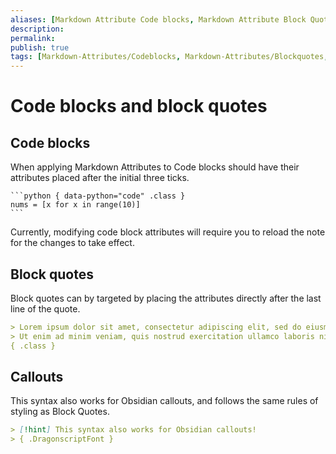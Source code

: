 ```yaml
---
aliases: [Markdown Attribute Code blocks, Markdown Attribute Block Quotes, Markdown Attribute Callouts]
description: 
permalink: 
publish: true
tags: [Markdown-Attributes/Codeblocks, Markdown-Attributes/Blockquotes, Markdown-Attributes/Callouts]
---
```


# Code blocks and block quotes

## Code blocks

When applying Markdown Attributes to Code blocks should have their attributes placed after the initial three ticks.

````
```python { data-python="code" .class }
nums = [x for x in range(10)]
```
````

Currently, modifying code block attributes will require you to reload the note for the changes to take effect.

## Block quotes

Block quotes can by targeted by placing the attributes directly after the last line of the quote.

```md
> Lorem ipsum dolor sit amet, consectetur adipiscing elit, sed do eiusmod tempor incididunt ut labore et dolore magna aliqua. 
> Ut enim ad minim veniam, quis nostrud exercitation ullamco laboris nisi ut aliquip ex ea commodo consequat.
{ .class }
```

## Callouts

This syntax also works for Obsidian callouts, and follows the same rules of styling as Block Quotes.

```md
> [!hint] This syntax also works for Obsidian callouts!
> { .DragonscriptFont }
```
